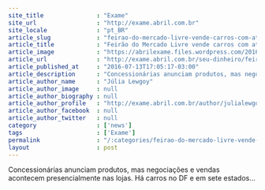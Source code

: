 ```yaml
---
site_title               : "Exame"
site_url                 : "http://exame.abril.com.br"
site_locale              : "pt_BR"
article_slug             : "feirao-do-mercado-livre-vende-carros-com-ate-15-de-desconto"
article_title            : "Feirão do Mercado Livre vende carros com até 15% de desconto"
article_image            : "https://abrilexame.files.wordpress.com/2016/09/size_960_16_9_fiat-palio35.jpg?quality=70&strip=all&w=960"
article_url              : "http://exame.abril.com.br/seu-dinheiro/feirao-do-mercado-livre-vende-carros-com-ate-15-de-desconto/"
article_published_at     : "2016-07-13T17:05:17-03:00"
article_description      : "Concessionárias anunciam produtos, mas negociações e vendas acontecem presencialmente nas lojas. Há carros no DF e em sete estados..."
article_author_name      : "Júlia Lewgoy"
article_author_image     : null
article_author_biography : null
article_author_profile   : "http://exame.abril.com.br/author/julialewgoymartini/"
article_author_facebook  : null
article_author_twitter   : null
category                 : ['news']
tags                     : ['Exame']
permalink                : "/:categories/feirao-do-mercado-livre-vende-carros-com-ate-15-de-desconto/"
layout                   : post
---
```


Concessionárias anunciam produtos, mas negociações e vendas acontecem presencialmente nas lojas. Há carros no DF e em sete estados...
